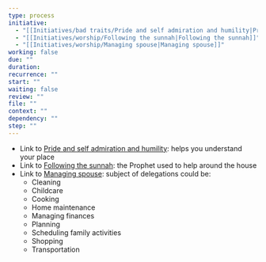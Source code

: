 ```yaml
---
type: process
initiative:
  - "[[Initiatives/bad traits/Pride and self admiration and humility|Pride and self admiration and humility]]"
  - "[[Initiatives/worship/Following the sunnah|Following the sunnah]]"
  - "[[Initiatives/worship/Managing spouse|Managing spouse]]"
working: false
due: ""
duration: 
recurrence: ""
start: ""
waiting: false
review: ""
file: ""
context: ""
dependency: ""
step: ""
---
```


* Link to [Pride and self admiration and humility](Initiatives/bad%20traits/Pride%20and%20self%20admiration%20and%20humility.md): helps you understand your place
* Link to [Following the sunnah](Initiatives/worship/Following%20the%20sunnah.md): the Prophet used to help around the house
* Link to [Managing spouse](Initiatives/worship/Managing%20spouse.md): subject of delegations could be:
    * Cleaning
    * Childcare
    * Cooking
    * Home maintenance  
    * Managing finances
    * Planning
    * Scheduling family activities
    * Shopping  
    * Transportation
 
